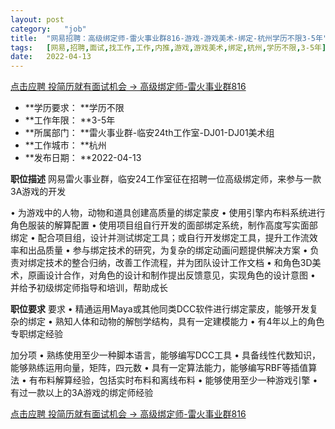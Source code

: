 ```yaml
---
layout:	post
category:	"job"
title:	"网易招聘：高级绑定师-雷火事业群816-游戏-游戏美术-绑定-杭州学历不限3-5年"
tags:	[网易,招聘,面试,找工作,工作,内推,游戏,游戏美术,绑定,杭州,学历不限,3-5年]
date:	2022-04-13
---
```


[点击应聘 投简历就有面试机会 -> 高级绑定师-雷火事业群816](http://mobile.bole.netease.com/bole/boleDetail?id=37234&employeeId=346f03c3cda5f04c&key=all)



- **学历要求： **学历不限
- **工作年限： **3-5年
- **所属部门： **雷火事业群-临安24th工作室-DJ01-DJ01美术组
- **工作城市： **杭州
- **发布日期： **2022-04-13



**职位描述**
网易雷火事业群，临安24工作室征在招聘一位高级绑定师，来参与一款3A游戏的开发

•	为游戏中的人物，动物和道具创建高质量的绑定蒙皮
•	使用引擎内布料系统进行角色服装的解算配置
•	使用项目组自行开发的面部绑定系统，制作高度写实面部绑定
•	配合项目组，设计并测试绑定工具；或自行开发绑定工具，提升工作流效率和出品质量
•	参与绑定技术的研究，为复杂的绑定动画问题提供解决方案
•	负责对绑定技术的整合归纳，改善工作流程，并为团队设计工作文档
•	和角色3D美术，原画设计合作，对角色的设计和制作提出反馈意见，实现角色的设计意图
•	并给予初级绑定师指导和培训，帮助成长





**职位要求**
要求
•	精通运用Maya或其他同类DCC软件进行绑定蒙皮，能够开发复杂的绑定
•	熟知人体和动物的解刨学结构，具有一定建模能力
•	有4年以上的角色专职绑定经验

加分项
•	熟练使用至少一种脚本语言，能够编写DCC工具
•	具备线性代数知识，能够熟练运用向量，矩阵，四元数
•	具有一定算法能力，能够编写RBF等插值算法
•	有布料解算经验，包括实时布料和离线布料
•	能够使用至少一种游戏引擎
•	有过一款以上的3A游戏的绑定师经验




[点击应聘 投简历就有面试机会 -> 高级绑定师-雷火事业群816](http://mobile.bole.netease.com/bole/boleDetail?id=37234&employeeId=346f03c3cda5f04c&key=all)